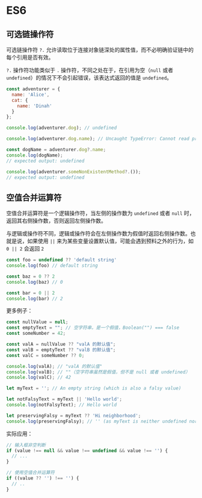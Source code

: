 # ES6

## 可选链操作符

可选链操作符 `?.` 允许读取位于连接对象链深处的属性值，而不必明确验证链中的每个引用是否有效。

`?.` 操作符功能类似于 `.` 操作符，不同之处在于，在引用为空（`null` 或者 `undefined`）的情况下不会引起错误，该表达式返回的值是 `undefined`。

```js
const adventurer = {
  name: 'Alice',
  cat: {
    name: 'Dinah'
  }
};

console.log(adventurer.dog); // undefined

console.log(adventurer.dog.name); // Uncaught TypeError: Cannot read properties of undefined

const dogName = adventurer.dog?.name;
console.log(dogName);
// expected output: undefined

console.log(adventurer.someNonExistentMethod?.());
// expected output: undefined

```

## 空值合并运算符

空值合并运算符是一个逻辑操作符，当左侧的操作数为 `undefined` 或者 `null` 时，返回其右侧操作数，否则返回左侧操作数。

与逻辑或操作符不同，逻辑或操作符会在左侧操作数为假值时返回右侧操作数。也就是说，如果使用 `||` 来为某些变量设置默认值，可能会遇到预料之外的行为，如 `0 || 2` 会返回 `2`

```js
const foo = undefined ?? 'default string'
console.log(foo) // default string

const baz = 0 ?? 2
console.log(baz) // 0

const bar = 0 || 2
console.log(bar) // 2
```

更多例子：

```js
const nullValue = null;
const emptyText = ""; // 空字符串，是一个假值，Boolean("") === false
const someNumber = 42;

const valA = nullValue ?? "valA 的默认值";
const valB = emptyText ?? "valB 的默认值";
const valC = someNumber ?? 0;

console.log(valA); // "valA 的默认值"
console.log(valB); // ""（空字符串虽然是假值，但不是 null 或者 undefined）
console.log(valC); // 42
```

```js
let myText = ''; // An empty string (which is also a falsy value)

let notFalsyText = myText || 'Hello world';
console.log(notFalsyText); // Hello world

let preservingFalsy = myText ?? 'Hi neighborhood';
console.log(preservingFalsy); // '' (as myText is neither undefined nor null)
```

实际应用：

```js
// 输入框非空判断
if (value !== null && value !== undefined && value !== '') {
  // ...
}

// 使用空值合并运算符
if ((value ?? '') !== '') {
  // ..
}
```
